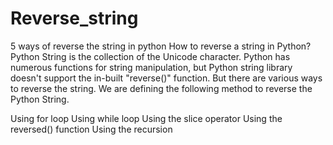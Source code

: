 # Reverse_string
5 ways of reverse the string in python 
How to reverse a string in Python?
Python String is the collection of the Unicode character. Python has numerous functions for string manipulation, 
but Python string library doesn't support the in-built "reverse()" function. But there are various ways to reverse the string. 
We are defining the following method to reverse the Python String.

Using for loop
Using while loop
Using the slice operator
Using the reversed() function
Using the recursion
